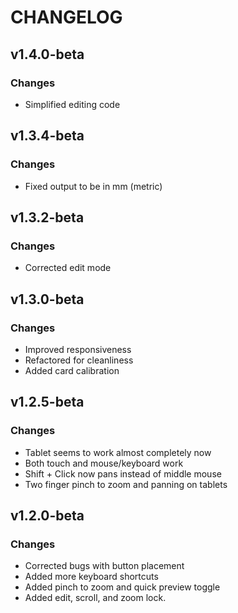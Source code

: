 # CHANGELOG

## v1.4.0-beta

### Changes

- Simplified editing code

## v1.3.4-beta

### Changes

- Fixed output to be in mm (metric)

## v1.3.2-beta

### Changes

- Corrected edit mode

## v1.3.0-beta

### Changes

- Improved responsiveness
- Refactored for cleanliness
- Added card calibration

## v1.2.5-beta

### Changes

- Tablet seems to work almost completely now
- Both touch and mouse/keyboard work
- Shift + Click now pans instead of middle mouse
- Two finger pinch to zoom and panning on tablets

## v1.2.0-beta

### Changes

- Corrected bugs with button placement
- Added more keyboard shortcuts
- Added pinch to zoom and quick preview toggle
- Added edit, scroll, and zoom lock.
